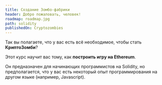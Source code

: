 ```yaml
---
title: Создание Зомбо-фабрики
header: Добро пожаловать, человек!
roadmap: roadmap.jpg
path: solidity
publishedOn: Cryptozombies
---
```


Так вы полагаете, что у вас есть всё необходимое, чтобы стать **КриптоЗомби**?

Этот курс научит вас тому, как **построить игру на Ethereum**.

Он предназначен для начинающих программистов на Solidity, но предполагается, что у вас есть некоторый опыт программирования на другом языке (например, Javascript).